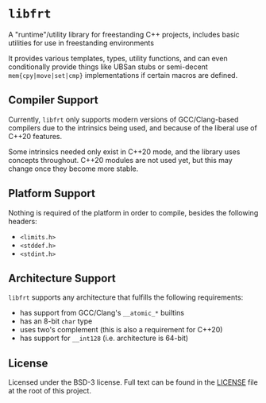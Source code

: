 # `libfrt`

A "runtime"/utility library for freestanding C++ projects, includes basic utilities for use in freestanding environments

It provides various templates, types, utility functions, and can even conditionally provide things like UBSan stubs or
semi-decent `mem{cpy|move|set|cmp}` implementations if certain macros are defined.

## Compiler Support

Currently, `libfrt` only supports modern versions of GCC/Clang-based compilers due to the intrinsics being used, and
because of the liberal use of C++20 features.

Some intrinsics needed only exist in C++20 mode, and the library uses concepts throughout. C++20 modules are not used
yet, but this may change once they become more stable.

## Platform Support

Nothing is required of the platform in order to compile, besides the following headers:

* `<limits.h>`
* `<stddef.h>`
* `<stdint.h>`

## Architecture Support

`libfrt` supports any architecture that fulfills the following requirements:

* has support from GCC/Clang's `__atomic_*` builtins
* has an 8-bit `char` type
* uses two's complement (this is also a requirement for C++20)
* has support for `__int128` (i.e. architecture is 64-bit)

## License

Licensed under the BSD-3 license. Full text can be found in the [LICENSE](./LICENSE)
file at the root of this project.